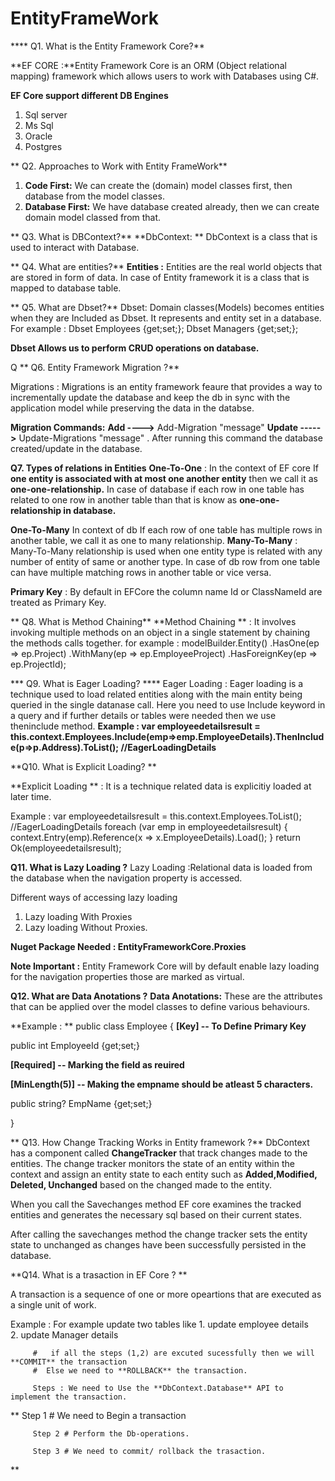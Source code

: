 # EntityFrameWork
**** Q1. What is the Entity Framework Core?**

**EF CORE :**Entity Framework Core is an ORM (Object relational mapping) framework which allows users to work with Databases using C#.


**EF Core support different DB Engines**
1. Sql server
2. Ms Sql
3. Oracle
4. Postgres

** Q2. Approaches to Work with Entity FrameWork**
1. **Code First:** We can create the (domain) model classes first, then database from the model classes.
2. **Database First:** We have database created already, then we can create domain model classed from that.

** Q3. What is DBContext?**
**DbContext: ** DbContext is a class that is used to interact with Database.

** Q4. What are entities?**
**Entities :** Entities are the real world objects that are stored in form of data.
In case of Entity framework it is a class that is mapped to database table.

** Q5. What are Dbset?**
Dbset: Domain classes(Models) becomes entities when they are Included as Dbset. It represents and entity set in a database.
For example : Dbset<Employee> Employees {get;set;};
              Dbset<Manager> Managers {get;set;};

**Dbset Allows us to perform CRUD operations on database.**


Q  ** Q6. Entity Framework Migration ?**

Migrations : Migrations is an entity framework feaure that provides a way to incrementally update the database and keep the db in sync with the application model
while preserving the data in the databse.

**Migration Commands:**
**Add ---->** Add-Migration "message"
**Update ----->** Update-Migrations "message" . After running this command the database created/update in the database.

**Q7. Types of relations in Entities**
**One-To-One** : In the context of EF core If **one entity is associated with at most one another entity**  then we call it as **one-one-relationship.**
In case of database if each row in one table has related to one row in another table than that is know as  **one-one-relationship in database.**
                                                                   
**One-To-Many**  In context of db If each row of one table has multiple rows in another table, we call it as one to many relationship.
**Many-To-Many** : Many-To-Many relationship is used when one entity type is related with any number of entity of same or another type. In case of db row from one table can have multiple matching rows in another table or vice versa. 

**Primary Key** : By default in EFCore the column name Id or ClassNameId are treated as Primary Key.

** Q8. What is Method Chaining**
**Method Chaining ** : It involves invoking multiple methods on an object in a single statement by chaining the methods calls together.
for example : 
modelBuilder.Entity<EmployeeProject>()
.HasOne(ep => ep.Project)
.WithMany(ep => ep.EmployeeProject)
.HasForeignKey(ep => ep.ProjectId);

*** Q9. What is Eager Loading? ****
Eager Loading : Eager loading is a technique used to load related entities along with the main entity being queried in the single datanase call.
Here you need to use Include keyword in a query and if further details or tables were needed then we use theninclude method.
 **Example : var employeedetailsresult = this.context.Employees.Include(emp=>emp.EmployeeDetails).ThenInclude(p=>p.Address).ToList(); //EagerLoadingDetails**


**Q10. What is Explicit Loading? **

**Explicit Loading ** : It is a technique related data is explicitiy loaded at later time.

Example : var employeedetailsresult = this.context.Employees.ToList(); //EagerLoadingDetails
foreach (var emp in employeedetailsresult)
{
    context.Entry(emp).Reference(x => x.EmployeeDetails).Load();
}
return Ok(employeedetailsresult);

**Q11. What is Lazy Loading ?**
Lazy Loading :Relational data is loaded from the database when the navigation property is accessed.

Different ways of accessing lazy loading 
1. Lazy loading With Proxies
2. Lazy loading Without Proxies.

**Nuget Package Needed : EntityFrameworkCore.Proxies**

  **Note Important :** Entity Framework Core will by default enable lazy loading for the navigation properties those are marked as virtual.

  **Q12. What are Data Anotations ?**
  **Data Anotations:** These are the attributes that can be applied over the model classes to define various behaviours.

  **Example : **
  public class Employee
  {
  **[Key] -- To Define Primary Key**
  
   public int EmployeeId {get;set;}
   
   **[Required] -- Marking the field as reuired**
   
   **[MinLength(5)] -- Making the empname should be atleast 5 characters.**
   
   public string? EmpName {get;set;}
  
  } 

  ** Q13. How Change Tracking Works in Entity framework ?**
  DbContext has a component called **ChangeTracker** that track changes made to the entities.
  The change tracker monitors the state of an entity within the context and assign an entity state to each entity such as **Added,Modified, Deleted, Unchanged**
  based on the changed made to the entity.

  When you call the Savechanges method EF core examines the tracked entities and generates the necessary sql based on their current states.

  After calling the savechanges method the change tracker sets the entity state to unchanged as changes have been successfully persisted in the database.



  **Q14. What is a trasaction in EF Core ? **

  A transaction is a sequence of one or more opeartions that are executed as a single unit of work.

  Example : For example update two tables like
            1. update employee details   
            2. update Manager details

         #   if all the steps (1,2) are excuted sucessfully then we will **COMMIT** the transaction 
         #  Else we need to **ROLLBACK** the transaction.

         Steps : We need to Use the **DbContext.Database** API to implement the transaction.
   **      Step 1 # We need to Begin a transaction

         Step 2 # Perform the Db-operations.

         Step 3 # We need to commit/ rollback the trasaction.
   **      
   
  
  
  




 







